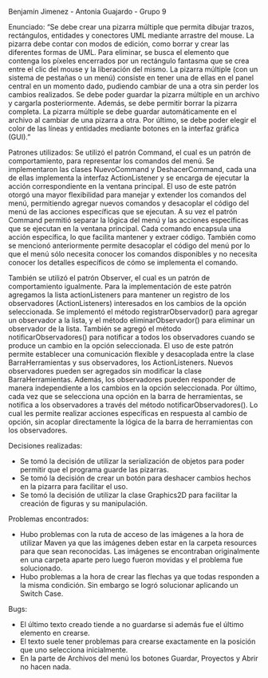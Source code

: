 Benjamín Jimenez - Antonia Guajardo - Grupo 9

Enunciado: 
“Se debe crear una pizarra múltiple que permita dibujar trazos, rectángulos, entidades y conectores UML mediante arrastre del mouse. La pizarra debe contar con modos
de edición, como borrar y crear las diferentes formas de UML. Para eliminar, se busca el elemento que contenga los píxeles encerrados por un rectángulo fantasma que
se crea entre el clic del mouse y la liberación del mismo. La pizarra múltiple (con un sistema de pestañas o un menú) consiste en tener una de ellas en el panel central
en un momento dado, pudiendo cambiar de una a otra sin perder los cambios realizados. Se debe poder guardar la pizarra múltiple en un archivo y cargarla posteriormente.
Además, se debe permitir borrar la pizarra completa. La pizarra múltiple se debe guardar automáticamente en el archivo al cambiar de una pizarra a otra. Por último, se
debe poder elegir el color de las líneas y entidades mediante botones en la interfaz gráfica (GUI).”

Patrones utilizados: 
Se utilizó el patrón Command, el cual es un patrón de comportamiento, para representar los comandos del menú. Se implementaron las clases NuevoCommand y DeshacerCommand,
cada una de ellas implementa la interfaz ActionListener y se encarga de ejecutar la acción correspondiente en la ventana principal. El uso de este patrón otorgó una mayor
flexibilidad para manejar y extender los comandos del menú, permitiendo agregar nuevos comandos y desacoplar el código del menú de las acciones específicas que se ejecutan.
A su vez el patrón Command permitió separar la lógica del menú y las acciones específicas que se ejecutan en la ventana principal. Cada comando encapsula una acción
específica, lo que facilita mantener y extraer código. También como se mencionó anteriormente permite desacoplar el código del menú por lo que el menú sólo necesita conocer
los comandos disponibles y no necesita conocer los detalles específicos de cómo se implementa el comando. 

También se utilizó el patrón Observer, el cual es un patrón de comportamiento igualmente. Para la implementación de este patrón agregamos la lista actionListeners para
mantener un registro de los observadores (ActionListeners) interesados en los cambios de la opción seleccionada. Se implementó el método registrarObservador() para agregar
un observador a la lista, y el método eliminarObservador() para eliminar un observador de la lista. También se agregó el método notificarObservadores() para notificar a
todos los observadores cuando se produce un cambio en la opción seleccionada. El uso de este patrón permite establecer una comunicación flexible y desacoplada entre la clase
BarraHerramientas y sus observadores, los ActionListeners. Nuevos observadores pueden ser agregados sin modificar la clase BarraHerramientas. Además, los observadores pueden
responder de manera independiente a los cambios en la opción seleccionada. Por último, cada vez que se selecciona una opción en la barra de herramientas, se notifica a los
observadores a través del método notificarObservadores(). Lo cual les permite realizar acciones específicas en respuesta al cambio de opción, sin acoplar directamente la
lógica de la barra de herramientas con los observadores. 

Decisiones realizadas: 
- Se tomó la decisión de utilizar la serialización de objetos para poder permitir que el programa guarde las pizarras.
- Se tomó la decisión de crear un botón para deshacer cambios hechos en la pizarra para facilitar el uso.
- Se tomó la decisión de utilizar la clase Graphics2D para facilitar la creación de figuras y su manipulación. 

Problemas encontrados: 
- Hubo problemas con la ruta de acceso de las imágenes a la hora de utilizar Maven ya que las imágenes deben estar en la carpeta resources para que sean reconocidas.
Las imágenes se encontraban originalmente en una carpeta aparte pero luego fueron movidas y el problema fue solucionado.
- Hubo problemas a la hora de crear las flechas ya que todas responden a la misma condición. Sin embargo se logró solucionar aplicando un Switch Case. 

Bugs:
- El último texto creado tiende a no guardarse si además fue el último elemento en crearse.
- El texto suele tener problemas para crearse exactamente en la posición que uno selecciona inicialmente. 
- En la parte de Archivos del menú los botones Guardar, Proyectos y Abrir no hacen nada. 
